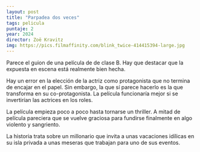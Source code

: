 ```yaml
---
layout: post
title: "Parpadea dos veces"
tags: pelicula
puntaje: 2
year: 2024
director: Zoë Kravitz
img: https://pics.filmaffinity.com/blink_twice-414415394-large.jpg
---
```


Parece el guion de una película de de clase B. Hay que destacar que la expuesta en escena está realmente bien hecha. 

Hay un error en la elección de la actriz como protagonista que no termina de encajar en el papel. Sin embargo, la que sí parece hacerlo es la que transforma en su co-protagonista. La película funcionaría mejor si se invertirían las actrices en los roles. 

La película empieza poco a poco hasta tornarse un thriller. A mitad de película pareciera que se vuelve graciosa para fundirse finalmente en algo violento y sangriento. 

La historia trata sobre un millonario que invita a unas vacaciones idílicas en su isla privada a unas meseras que trabajan para uno de sus eventos. 
